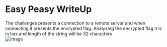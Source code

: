 # Easy Peasy WriteUp

The challenges presents a connection to a remote server and when connecting it presents the encrypted flag. Analyzing the encrypted flag it is in hex and length of the string will be 32 characters</br>
![image](https://github.com/ShadowBringer007/CTF_Repository/assets/47370367/6e679ecc-f4b5-44f2-9bbe-3f18bd860866)</br>
</br>

